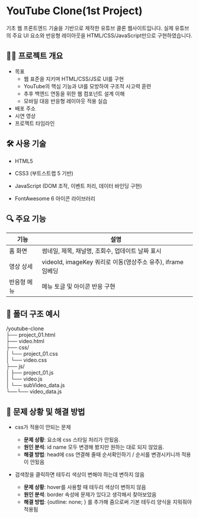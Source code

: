 # YouTube Clone(1st Project)

기초 웹 프론트엔드 기술을 기반으로 제작한 유튜브 클론 웹사이트입니다. 실제 유튜브의 주요 UI 요소와 반응형 레이아웃을 HTML/CSS/JavaScript만으로 구현하였습니다.

## 👩‍💻 프로젝트 개요

- 목표
    - 웹 표준을 지키며 HTML/CSS/JS로 UI를 구현
    - YouTube의 핵심 기능과 UI를 모방하여 구조적 사고력 훈련
    - 추후 백엔드 연동을 위한 웹 컴포넌트 설계 이해
    - 모바일 대응 반응형 레이아웃 적용 실습
- 배포 주소
- 시연 영상
- 프로젝트 타임라인


## 🛠️ 사용 기술

- HTML5

- CSS3 (부트스트랩 5 기반)

- JavaScript (DOM 조작, 이벤트 처리, 데이터 바인딩 구현)

- FontAwesome 6 아이콘 라이브러리

## 🔍 주요 기능

| 기능 | 설명                                            |
| --- |-----------------------------------------------|
| 홈 화면 | 썸네일, 제목, 채널명, 조회수, 업데이트 날짜 표시                 |
| 영상 상세 | videoId, imageKey 쿼리로 이동(영상주소 유추), iframe 임베딩 |
| 반응형 메뉴 | 메뉴 토글 및 아이콘 반응 구현                             ||          |


## 🧱 폴더 구조 예시

/youtube-clone\
├── project_01.html\
├── video.html\
├── css/\
│ └── project_01.css\
│ └── video.css\
├── js/\
│ ├── project_01.js\
│ └── video.js\
│ └── subVideo_data.js\
└──└── video_data.js



## 🎯 문제 상황 및 해결 방법

- css가 적용이 안되는 문제
    - **문제 상황**: 요소에 css 스타일 처리가 안됬음.
    - **원인 분석**: id name 모두 변경해 봤지만 원하는 대로 되지 않았음.
    - **해결 방법**: head에 css 연결해 줄때 순서확인하기 / 순서를 변경시키니까 적용이 안됬음

- 검색창을 클릭하면 테두리 색상이 변해야 하는데 변하지 않음
  - **문제 상황**: hover를 사용할 때 테두리 색상이 변하지 않음
  - **원인 분석**: border 속성에 문제가 있다고 생각해서 찾아보았음
  - **해결 방법**: {outline: none; } 를 추가해 줌으로써 기본 테두리 양식을 지워줘야 적용됨